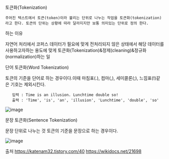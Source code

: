 토큰화(Tokenization)


```
주어진 텍스트에서 토큰(token)이라 불리는 단위로 나누는 작업을 토큰화(tokenization)라고 한다. 토큰의 단위는 상황에 따라 달라지지만 보통 의미있는 단위로 정의 한다.
```

하는 이유

자연어 처리에서 코퍼스 데이터가 필요에 맞게 전처리되지 않은 상태에서 해당 데이터를 사용하고자하는 용도에 맞게 토큰화(Tokenization)&정제(cleaning)&정규화(normalization)하는 일


단어 토큰화(Word Tokenization)

토큰의 기준을 단어로 하는 경우이다.이때 마침표(.), 컴마(,), 세미콜론(;), 느낌표(!)같은 기호는 제외시킨다.

       입력 : Time is an illusion. Lunchtime double so!
       출력 : 'Time', 'is', 'an', 'illusion', 'Lunchtime', 'double', 'so'

![image](https://github.com/yumalg12/tech-study/assets/74216748/945f0d90-ddac-438c-9438-b646868db925)


문장 토큰화(Sentence Tokenization)

문장 단위로 나누는 것 토큰의 기준을 문장으로 하는 경우이다.

![image](https://github.com/yumalg12/tech-study/assets/74216748/0ef0e0be-2031-4dab-9096-607de5b4925e)


출처 
https://katenam32.tistory.com/40
https://wikidocs.net/21698
